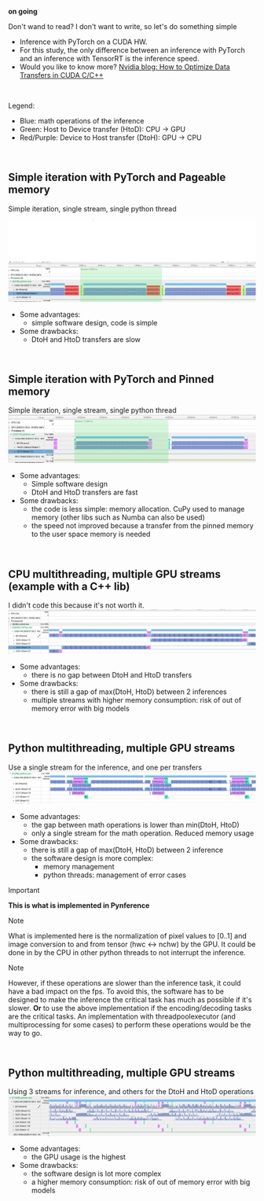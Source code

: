 **on going**

Don't wand to read? I don't want to write, so let's do something simple

- Inference with PyTorch on a CUDA HW.
- For this study, the only difference between an inference with PyTorch and an inference with TensorRT is the inference speed.
- Would you like to know more?
[Nvidia blog: How to Optimize Data Transfers in CUDA C/C++](https://developer.nvidia.com/blog/how-overlap-data-transfers-cuda-cc/)

</br>

Legend:
- Blue: math operations of the inference
- Green: Host to Device transfer (HtoD): CPU -> GPU
- Red/Purple: Device to Host transfer (DtoH): GPU -> CPU

</br>

## Simple iteration with PyTorch and Pageable memory
Simple iteration, single stream, single python thread

![PyTorch and Pageable memory](./assets/basic_pytorch_pageable.png)
- Some advantages:
    - simple software design, code is simple
- Some drawbacks:
    - DtoH and HtoD transfers are slow

</br>

## Simple iteration with PyTorch and Pinned memory
Simple iteration, single stream, single python thread
![PyTorch and Pinned memory](./assets/basic_pytorch_pinned.png)
- Some advantages:
    - Simple software design
    - DtoH and HtoD transfers are fast
- Some drawbacks:
    - the code is less simple: memory allocation. CuPy used to manage memory (other libs such as Numba can also be used)
    - the speed not improved because a transfer from the pinned memory to the user space memory is needed

</br>

## CPU multithreading, multiple GPU streams (example with a C++ lib)
I didn't code this because it's not worth it.
![alt text](./assets/streams_non_optimized.png)
- Some advantages:
    - there is no gap between DtoH and HtoD transfers
- Some drawbacks:
    - there is still a gap of max(DtoH, HtoD) between 2 inferences
    - multiple streams with higher memory consumption: risk of out of memory error with big models

</br>

## Python multithreading, multiple GPU streams
Use a single stream for the inference, and one per transfers
![alt text](./assets/separate_transfer_inference_streams.png)
- Some advantages:
    - the gap between math operations is lower than min(DtoH, HtoD)
    - only a single stream for the math operation. Reduced memory usage
- Some drawbacks:
    - there is still a gap of max(DtoH, HtoD) between 2 inference
    - the software design is more complex:
        - memory management
        - python threads: management of error cases

> [!IMPORTANT]
> **This is what is implemented in Pynference**

> [!NOTE]
> What is implemented here is the normalization of pixel values to [0..1] and image conversion to and from tensor (hwc <-> nchw) by the GPU. It could be done in by the CPU in other python threads to not interrupt the inference.

> [!NOTE]
> However, if these operations are slower than the inference task, it could have a bad impact on the fps.
> To avoid this, the software has to be designed to make the inference the critical task has much as possible if it's slower.
> **Or** to use the above implementation if the encoding/decoding tasks are the critical tasks.
> An implementation with threadpoolexecutor (and multiprocessing for some cases) to perform these operations would be the way to go.

</br>

## Python multithreading, multiple GPU streams
Using 3 streams for inference, and others for the DtoH and HtoD operations
![alt text](./assets/too_much_streams.png)
- Some advantages:
    - the GPU usage is the highest
- Some drawbacks:
    - the software design is lot more complex
    - a higher memory consumption: risk of out of memory error with big models
